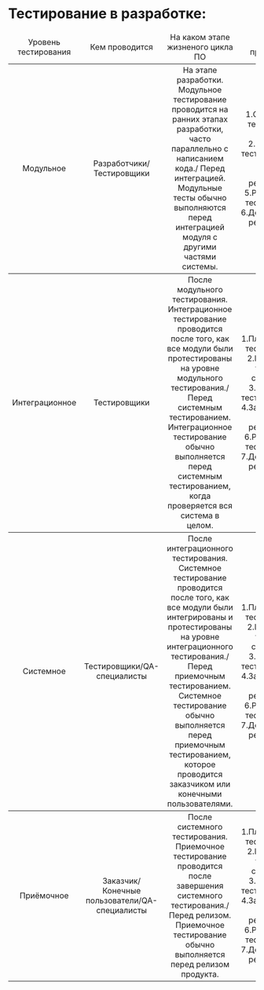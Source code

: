 # Тестирование в разработке:

<table>
    <thead>
        <tr>
    </thead>
    <tbody>
        <tr>
            <td rowspan=4 align="center">Уровень тестирования
            <td rowspan=2 align="center">Кем проводится
            <td rowspan=4 align="center">На каком этапе жизненого цикла ПО
            <td rowspan=2 align="center">Процесс проведения
        <thead>
        <tr>
    </thead>
    <tbody>
        <tr>
            <td rowspan=4 align="center"> Модульное
            <td rowspan=2 align="center"> Разработчики/Тестировщики
            <td rowspan=4 align="center"> 
            На этапе разработки. 
            Модульное тестирование проводится на ранних этапах разработки, часто параллельно с написанием кода./
            Перед интеграцией. 
            Модульные тесты обычно выполняются перед интеграцией модуля с другими частями системы.
            <td rowspan=2 align="center">1.Определене тестируемых модулей.
            2.Написание тестов.
            3.Запуск тестов.
            4.Анализ результатов.
            5.Регресивное тестирование.
            6.Документация результатов.
        </tr>
        </thead>
    <tbody>
        <tr>
            <td rowspan=4 align="center"> Интеграционное
            <td rowspan=2 align="center">Тестировщики
            <td rowspan=4 align="center"> После модульного тестирования. Интеграционное тестирование проводится после того, как все модули были протестированы на уровне модульного тестирования./
Перед системным тестированием. Интеграционное тестирование обычно выполняется перед системным тестированием, когда проверяется вся система в целом.
            <td rowspan=2 align="center">1.Планирование тестирования.
            2.Разработка тестовых сценариев.
            3.Настройка тестовой среды.
            4.Запуск тестов.
            5.Анализ результатов.
            6.Регресивное тестирование.
            7.Документация результатов.
        </tr>
        </thead>
    <tbody>
        <tr>
            <td rowspan=4 align="center"> Системное
            <td rowspan=2 align="center">Тестировщики/QA-специалисты
            <td rowspan=4 align="center"> После интеграционного тестирования.
            Системное тестирование проводится после того, как все модули были интегрированы и протестированы на уровне интеграционного тестирования./
Перед приемочным тестированием.
Системное тестирование обычно выполняется перед приемочным тестированием, которое проводится заказчиком или конечными пользователями.
            <td rowspan=2 align="center">1.Планирование тестирования.
            2.Разработка тестовых сценариев.
            3.Настройка тестовой среды.
            4.Запуск тестов.
            5.Анализ результатов.
            6.Регресивное тестирование.
            7.Документация результатов.
        </tr>
        </thead>
    <tbody>
        <tr>
            <td rowspan=4 align="center"> Приёмочное
            <td rowspan=2 align="center"> Заказчик/Конечные пользователи/QA-специалисты
            <td rowspan=4 align="center"> После системного тестирования.
            Приемочное тестирование проводится после завершения системного тестирования./
Перед релизом.
Приемочное тестирование обычно выполняется перед релизом продукта.
            <td rowspan=2 align="center">1.Планирование тестирования.
            2.Разработка тестовых сценариев.
            3.Настройка тестовой среды.
            4.Запуск тестов.
            5.Анализ результатов.
            6.Регресивное тестирование.
            7.Документация результатов.
        </tr>
    </tbody>
</table>




